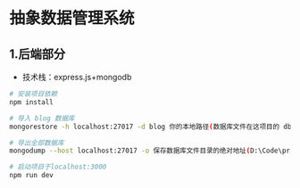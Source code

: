 # 抽象数据管理系统

## 1.后端部分

- 技术栈：express.js+mongodb

```bash
# 安装项目依赖
npm install

# 导入 blog 数据库
mongorestore -h localhost:27017 -d blog 你的本地路径(数据库文件在这项目的 db\blog\ 文件夹里)

# 导出全部数据库
mongodump --host localhost:27017 -o 保存数据库文件目录的绝对地址(D:\Code\project\node\cwf-order\db)

# 启动项目于localhost:3000
npm run dev
```
